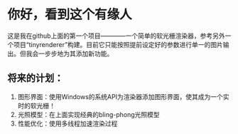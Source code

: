 # 你好，看到这个有缘人
这是我在github上面的第一个项目————一个简单的软光栅渲染器，参考另外一个项目“tinyrenderer”构建。目前它只能按照提前设定好的参数进行单一的图片输出。但我会一步步地为其添加新功能。

## 将来的计划：
1. 图形界面：使用Windows的系统API为渲染器添加图形界面，使其成为一个实时的软光栅！
2. 光照模型：在上面实现经典的bling-phong光照模型
3. 性能优化：使用多线程加速渲染过程
